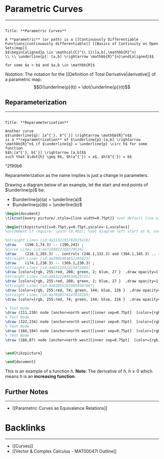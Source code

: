 # Parametric Curves
---

```ad-Definition

Title: **Parametric Curves**

A **parametric** (or path) is a [[Continuously Differentiable Functions|continuously differentiable]] [[Basics of Continuity on Open Sets|map]] 
$$\begin{aligned}p \in \mathcal{C}^{\ 1}([a,b],\mathbb{R}^n)
\\ \\ \underline{p}: [a,b] \rightarrow \mathbb{R}^{n}\end{aligned}$$

for some $a < b$ and $a,b \in \mathbb{R}$
```

*Notation:* The notation for the [[Definition of Total Derivative|derivative]] of a parametric map:
$$D(\underline{p}(t)) = \dot{\underline{p}}(t)$$

## Reparameterization
---

```ad-Definition

Title: **Reparameterization**

Another curve
$$\underline{q}: [a^{'}. b^{'}] \rightarrow \mathbb{R}^n$$
is a **reparametrization** of $\underline{p}:[a,b] \rightarrow \mathbb{R}^n$ if $\underline{q} = \underline{p} \circ h$ for some function
$$h:[a^{'}, b{'}] \rightarrow [a,b]$$
such that $\dot{h} \geq 0$, $h(a^{'}) = a$, $h(b^{'}) = b$
```

^2f90b6

Reparameterization as the name implies is just a change in parameters. 

Drawing a diagram below of an example, let the start and end points of $\underline{p}$ be:
- $\underline{p}(a) = \underline{a}$
- $\underline{p}(b) = \underline{b}$

```tikz
\begin{document}
\tikzset{every picture/.style={line width=0.75pt}} %set default line width to 0.75pt        

\begin{tikzpicture}[x=0.75pt,y=0.75pt,yscale=-1,xscale=1]
%uncomment if require: \path (0,402); %set diagram left start at 0, and has height of 402

%Straight Lines [id:da3132195782925419] 
\draw    (190.1,74.3) -- (190,243) ;
%Curve Lines [id:da7249822784379534] 
\draw    (216.1,203.3) .. controls (246.1,132.3) and (304.1,165.3) .. (328.1,108.3) ;
%Straight Lines [id:da5905464652205623] 
\draw    (174.1,230.3) -- (369.1,230.3) ;
%Straight Lines [id:da9213242215472403] 
\draw [color={rgb, 255:red, 208; green, 2; blue, 27 }  ,draw opacity=1 ] [dash pattern={on 0.84pt off 2.51pt}]  (216.1,203.3) -- (216.1,233.3) ;
%Straight Lines [id:da6322209534625715] 
\draw [color={rgb, 255:red, 208; green, 2; blue, 27 }  ,draw opacity=1 ] [dash pattern={on 0.84pt off 2.51pt}]  (328.1,108.3) -- (329.1,234.3) ;
%Straight Lines [id:da028552610850507087] 
\draw [color={rgb, 255:red, 74; green, 144; blue, 226 }  ,draw opacity=1 ] [dash pattern={on 0.84pt off 2.51pt}]  (187.1,108.3) -- (328.1,108.3) ;
%Straight Lines [id:da7038174147820293] 
\draw [color={rgb, 255:red, 74; green, 144; blue, 226 }  ,draw opacity=1 ] [dash pattern={on 0.84pt off 2.51pt}]  (185.1,203.3) -- (216.1,203.3) ;

% Text Node
\draw (211,230) node [anchor=north west][inner sep=0.75pt]  [color={rgb, 255:red, 208; green, 2; blue, 27 }  ,opacity=1 ] [align=left] {$\displaystyle a$};
% Text Node
\draw (322,234) node [anchor=north west][inner sep=0.75pt]  [color={rgb, 255:red, 208; green, 2; blue, 27 }  ,opacity=1 ] [align=left] {$\displaystyle b$};
% Text Node
\draw (166,194) node [anchor=north west][inner sep=0.75pt]  [color={rgb, 255:red, 74; green, 144; blue, 226 }  ,opacity=1 ] [align=left] {$\displaystyle a^{'}$};
% Text Node
\draw (166,87) node [anchor=north west][inner sep=0.75pt]  [color={rgb, 255:red, 74; green, 144; blue, 226 }  ,opacity=1 ] [align=left] {$\displaystyle b^{'}$};


\end{tikzpicture}

\end{document}
```
This is an example of a function $h$. 
**Note:** The derivative of $h$, $\dot{h} \geq 0$ which means $h$ is an **increasing function**.

## Further Notes
---
- [[Parametric Curves as Equivalence Relations]]
# Backlinks
---
- [[Curves]]
- [[Vector & Complex Calculus - MAT00047I Outline]]
